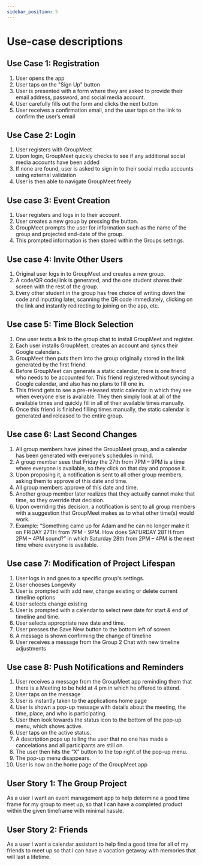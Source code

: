 ```yaml
---
sidebar_position: 5
---
```


# Use-case descriptions

## Use Case 1: Registration
1. User opens the app
2. User taps on the "Sign Up" button
3. User is presented with a form where they are asked to provide their email address, password, and social media account.
4. User carefully fills out the form and clicks the next button
6. User receives a confirmation email, and the user taps on the link to confirm the user’s email

## Use Case 2: Login
1. User registers with GroupMeet
2. Upon login, GroupMeet quickly checks to see if any additional social media accounts have been added
3. If none are found, user is asked to sign in to their social media accounts using external validation
4. User is then able to navigate GroupMeet freely

## Use case 3: Event Creation
1. User registers and logs in to their account.
2. User creates a new group by pressing the button.
3. GroupMeet prompts the user for information such as the name of the group and projected end-date of the group.
4. This prompted information is then stored within the Groups settings.

## Use case 4: Invite Other Users
1. Original user logs in to GroupMeet and creates a new group.
2. A code/QR code/link is generated, and the one student shares their screen with the rest of the group.
3. Every other student in the group has free choice of writing down the code and inputting later, scanning the QR code immediately, clicking on the link and instantly redirecting to joining on the app, etc.

## Use case 5: Time Block Selection
1. One user texts a link to the group chat to install GroupMeet and register.
2. Each user installs GroupMeet, creates an account and syncs their Google calendars.
3. GroupMeet then puts them into the group originally stored in the link generated by the first friend.
4. Before GroupMeet can generate a static calendar, there is one friend who needs to be accounted for. This friend registered without syncing a Google calendar, and also has no plans to fill one in.
5. This friend gets to see a pre-released static calendar in which they see when everyone else is available. They then simply look at all of the available times and quickly fill in all of their available times manually.
6. Once this friend is finished filling times manually, the static calendar is generated and released to the entire group.

## Use case 6: Last Second Changes
1. All group members have joined the GroupMeet group, and a calendar has been generated with everyone’s schedules in mind.
2. A group member sees that Friday the 27th from 7PM – 9PM is a time where everyone is available, so they click on that day and propose it.
3. Upon proposing it, a notification is sent to all other group members, asking them to approve of this date and time.
4. All group members approve of this date and time.
5. Another group member later realizes that they actually cannot make that time, so they override that decision.
6. Upon overriding this decision, a notification is sent to all group members with a suggestion that GroupMeet makes as to what other time(s) would work.
7. Example: “Something came up for Adam and he can no longer make it on FRIDAY 27TH from 7PM – 9PM. How does SATURDAY 28TH from 2PM – 4PM sound?” in which Saturday 28th from 2PM – 4PM is the next time where everyone is available.

## Use case 7: Modification of Project Lifespan
1. User logs in and goes to a specific group's settings.
2. User chooses Longevity
3. User is prompted with add new, change existing or delete current timeline options
4. User selects change existing
5. User is prompted with a calendar to select new date for start & end of timeline and time.
6. User selects appropriate new date and time.
7. User presses the Save New button to the bottom left of screen
8. A message is shown confirming the change of timeline
9. User receives a message from the Group 2 Chat with new timeline adjustments

## Use case 8: Push Notifications and Reminders
1. User receives a message from the GroupMeet app reminding them that there is a Meeting to be held at 4 pm in which he offered to attend.
2. User taps on the message
3. User is instantly taken to the applications home page
4. User is shown a pop-up message with details about the meeting, the time, place, and who is participating.
5. User then look towards the status icon to the bottom of the pop-up menu, which shows active.
6. User taps on the active status.
7. A description pops up telling the user that no one has made a cancelations and all participants are still on.
8. The user then hits the “X” button to the top right of the pop-up menu.
9. The pop-up menu disappears.
10. User is now on the home page of the GroupMeet app 

## User Story 1: The Group Project
As a user I want an event management app to help determine a good time frame for my group to meet up, so that I can have a completed product within the given timeframe with minimal hassle.

## User Story 2: Friends
As a user I want a calendar assistant to help find a good time for all of my friends to meet up so that I can have a vacation getaway with memories that will last a lifetime.
